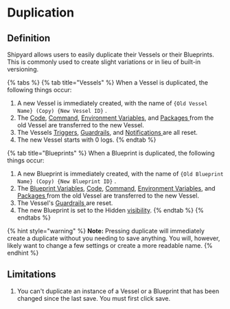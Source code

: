 # Duplication

## Definition

Shipyard allows users to easily duplicate their Vessels or their Blueprints. This is commonly used to create slight variations or in lieu of built-in versioning.

{% tabs %}
{% tab title="Vessels" %}
When a Vessel is duplicated, the following things occur:

1. A new Vessel is immediately created, with the name of `{Old Vessel Name} (Copy) {New Vessel ID}` .
2. The [Code](../vessels/code.md), [Command](../vessels/command.md), [Environment Variables](../vessels/environment-variables/), and [Packages ](../vessels/external-package-dependencies.md)from the old Vessel are transferred to the new Vessel.
3. The Vessels [Triggers](../triggers/), [Guardrails](../vessels/guardrails.md), and [Notifications ](../vessels/notifications.md)are all reset.
4. The new Vessel starts with 0 logs.
{% endtab %}

{% tab title="Blueprints" %}
When a Blueprint is duplicated, the following things occur:

1. A new Blueprint is immediately created, with the name of `{Old Blueprint Name} (Copy) {New Blueprint ID}` .
2. The [Blueprint Variables](../blueprints/blueprint-variables.md), [Code](../vessels/code.md), [Command](../vessels/command.md), [Environment Variables](../vessels/environment-variables/), and [Packages ](../vessels/external-package-dependencies.md)from the old Vessel are transferred to the new Vessel.
3. The Vessel's [Guardrails ](../vessels/guardrails.md)are reset.
4. The new Blueprint is set to the Hidden [visibility](state.md).
{% endtab %}
{% endtabs %}

{% hint style="warning" %}
**Note:** Pressing duplicate will immediately create a duplicate without you needing to save anything. You will, however, likely want to change a few settings or create a more readable name.
{% endhint %}

## Limitations

1. You can't duplicate an instance of a Vessel or a Blueprint that has been changed since the last save. You must first click save.

